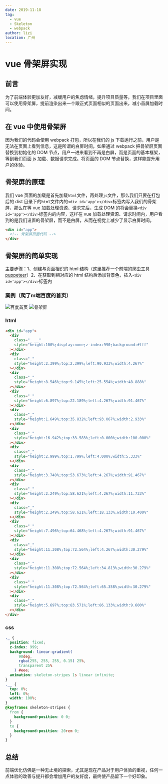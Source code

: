 ```yaml
---
date: 2019-11-18
tag:
  - vue
  - Skeleton
  - webpack
author: lizi
location: 广州
---
```


# vue 骨架屏实现

## 前言

为了前端体验更加友好，减缓用户的焦虑情绪，提升项目质量等，我们在项目里面可以使用骨架屏，提前渲染出来一个跟正式页面相似的页面出来，减小首屏加载时间。

## 在 vue 中使用骨架屏

因为我们的代码会使用 webpack 打包，所以在我们的 js 下载运行之前，用户是无法在页面上看到信息，这是所谓的白屏时间，如果通过 webpack 把骨架屏页面替换到初始化的 DOM 节点，用户一进来看到不再是白屏，而是页面的基本框架，等到我们页面 js 加载、数据请求完成。将页面的 DOM 节点替换，这样能提升用户的体验。

## 骨架屏的原理

我们 vue 页面的加载是首先加载`html`文件，再处理`js`文件，那么我们只要在打包后的 dist 目录下的`html`文件内的`<div id='app'></div>`标签内写入我们的骨架屏，那么在等 vue 加载处理资源、请求完后，生成 DOM 的将会替换`<div id='app'></div>`标签内的内容，这样在 vue 加载处理资源、请求时间内，用户看到的是我们设置的骨架屏，而不是白屏，从而在视觉上减少了显示白屏时间。

```html
<div id="app">
  <!-- 骨架屏页面代码 -->
</div>
```

## 骨架屏的简单实现

主要步骤：1、创建与页面相识的 html 结构（这里推荐一个前端的爬虫工具[puppeteer](https://github.com/GoogleChrome/puppeteer)）2、在获取到相对应的 html 结构后添加背景色，插入`<div id='app'></div>`标签内
### 案例（爬了m端百度的首页）
![百度首页](../img/exp.png)
![骨架屏](../img/gif1.gif)

### html

```html
<div id="app">
  <div
    class="_ __"
    style="height:100%;display:none;z-index:990;background:#fff"
  ></div>
  <div
    class="_"
    style="height:2.399%;top:2.399%;left:90.933%;width:4.267%"
  ></div>
  <div
    class="_"
    style="height:8.546%;top:9.145%;left:25.554%;width:48.888%"
  ></div>
  <div
    class="_"
    style="height:6.897%;top:22.189%;left:4.267%;width:91.467%"
  ></div>
  <div
    class="_"
    style="height:1.649%;top:35.832%;left:93.067%;width:2.933%"
  ></div>
  <div
    class="_"
    style="height:16.942%;top:33.583%;left:0.000%;width:100.000%"
  ></div>
  <div
    class="_"
    style="height:2.999%;top:1.799%;left:4.000%;width:5.333%"
  ></div>
  <div
    class="_"
    style="height:3.748%;top:53.673%;left:4.267%;width:91.467%"
  ></div>
  <div
    class="_"
    style="height:2.249%;top:58.621%;left:4.267%;width:11.733%"
  ></div>
  <div
    class="_"
    style="height:2.249%;top:58.621%;left:18.133%;width:10.400%"
  ></div>
  <div
    class="_"
    style="height:7.496%;top:64.468%;left:4.267%;width:91.467%"
  ></div>
  <div
    class="_"
    style="height:11.308%;top:72.564%;left:4.267%;width:30.279%"
  ></div>
  <div
    class="_"
    style="height:11.308%;top:72.564%;left:34.813%;width:30.279%"
  ></div>
  <div
    class="_"
    style="height:11.308%;top:72.564%;left:65.358%;width:30.279%"
  ></div>
  <div
    class="_"
    style="height:5.697%;top:83.571%;left:86.133%;width:9.600%"
  ></div>
</div>
```

### css

```css
._ {
  position: fixed;
  z-index: 999;
  background: linear-gradient(
      90deg,
      rgba(255, 255, 255, 0.15) 25%,
      transparent 25%
    ) #eee;
  animation: skeleton-stripes 1s linear infinite;
}
.__ {
  top: 0%;
  left: 0%;
  width: 100%;
}
@keyframes skeleton-stripes {
  from {
    background-position: 0 0;
  }
  to {
    background-position: 20rem 0;
  }
}
```
## 总结
前端优化仿佛是一种无止境的探索，尤其是现在产品对于用户体验的重视，任何一点体验的改善与提升都会增加用户的友好度，最终使产品留下一个好印象。
